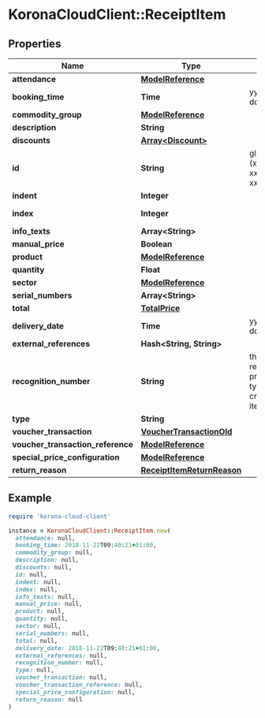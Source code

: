 # KoronaCloudClient::ReceiptItem

## Properties

| Name | Type | Description | Notes |
| ---- | ---- | ----------- | ----- |
| **attendance** | [**ModelReference**](ModelReference.md) |  | [optional] |
| **booking_time** | **Time** | yyyy-MM-dd&#39;T&#39;HH:mm:ssXXX | [optional] |
| **commodity_group** | [**ModelReference**](ModelReference.md) |  | [optional] |
| **description** | **String** |  | [optional] |
| **discounts** | [**Array&lt;Discount&gt;**](Discount.md) |  | [optional] |
| **id** | **String** | global object uuid (xxxxxxxx-xxxx-xxxx-xxxx-xxxxxxxxxxxx) | [optional] |
| **indent** | **Integer** |  | [optional] |
| **index** | **Integer** |  | [optional][readonly] |
| **info_texts** | **Array&lt;String&gt;** |  | [optional] |
| **manual_price** | **Boolean** |  | [optional] |
| **product** | [**ModelReference**](ModelReference.md) |  | [optional] |
| **quantity** | **Float** |  | [optional] |
| **sector** | [**ModelReference**](ModelReference.md) |  | [optional] |
| **serial_numbers** | **Array&lt;String&gt;** |  | [optional] |
| **total** | [**TotalPrice**](TotalPrice.md) |  | [optional] |
| **delivery_date** | **Time** | yyyy-MM-dd&#39;T&#39;HH:mm:ssXXX | [optional] |
| **external_references** | **Hash&lt;String, String&gt;** |  | [optional] |
| **recognition_number** | **String** | the number referencing the product was typed/scanned to create the receipt item | [optional] |
| **type** | **String** |  | [optional] |
| **voucher_transaction** | [**VoucherTransactionOld**](VoucherTransactionOld.md) |  | [optional] |
| **voucher_transaction_reference** | [**ModelReference**](ModelReference.md) |  | [optional] |
| **special_price_configuration** | [**ModelReference**](ModelReference.md) |  | [optional] |
| **return_reason** | [**ReceiptItemReturnReason**](ReceiptItemReturnReason.md) |  | [optional] |

## Example

```ruby
require 'korona-cloud-client'

instance = KoronaCloudClient::ReceiptItem.new(
  attendance: null,
  booking_time: 2018-11-22T09:40:21+01:00,
  commodity_group: null,
  description: null,
  discounts: null,
  id: null,
  indent: null,
  index: null,
  info_texts: null,
  manual_price: null,
  product: null,
  quantity: null,
  sector: null,
  serial_numbers: null,
  total: null,
  delivery_date: 2018-11-22T09:40:21+01:00,
  external_references: null,
  recognition_number: null,
  type: null,
  voucher_transaction: null,
  voucher_transaction_reference: null,
  special_price_configuration: null,
  return_reason: null
)
```


